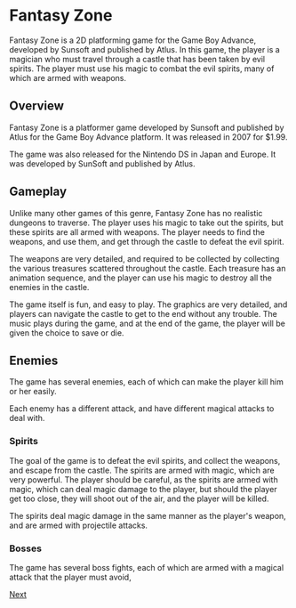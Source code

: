 # Fantasy Zone

Fantasy Zone is a 2D platforming game for the Game Boy Advance, developed by Sunsoft and published by Atlus. In this game, the player is a magician who must travel through a castle that has been taken by evil spirits. The player must use his magic to combat the evil spirits, many of which are armed with weapons.

## Overview

Fantasy Zone is a platformer game developed by Sunsoft and published by Atlus for the Game Boy Advance platform. It was released in 2007 for $1.99.

The game was also released for the Nintendo DS in Japan and Europe. It was developed by SunSoft and published by Atlus.

## Gameplay

Unlike many other games of this genre, Fantasy Zone has no realistic dungeons to traverse. The player uses his magic to take out the spirits, but these spirits are all armed with weapons. The player needs to find the weapons, and use them, and get through the castle to defeat the evil spirit.

The weapons are very detailed, and required to be collected by collecting the various treasures scattered throughout the castle. Each treasure has an animation sequence, and the player can use his magic to destroy all the enemies in the castle.

The game itself is fun, and easy to play. The graphics are very detailed, and players can navigate the castle to get to the end without any trouble. The music plays during the game, and at the end of the game, the player will be given the choice to save or die.

## Enemies

The game has several enemies, each of which can make the player kill him or her easily.

Each enemy has a different attack, and have different magical attacks to deal with.

### Spirits

The goal of the game is to defeat the evil spirits, and collect the weapons, and escape from the castle. The spirits are armed with magic, which are very powerful. The player should be careful, as the spirits are armed with magic, which can deal magic damage to the player, but should the player get too close, they will shoot out of the air, and the player will be killed.

The spirits deal magic damage in the same manner as the player's weapon, and are armed with projectile attacks.

### Bosses

The game has several boss fights, each of which are armed with a magical attack that the player must avoid,

[Next](081.md)